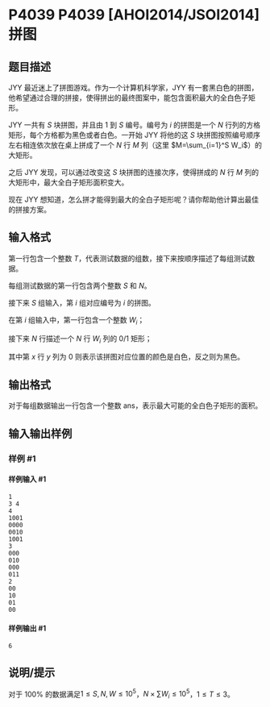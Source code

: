 # P4039 P4039 [AHOI2014/JSOI2014] 拼图

## 题目描述

JYY 最近迷上了拼图游戏。作为一个计算机科学家，JYY 有一套黑白色的拼图，他希望通过合理的拼接，使得拼出的最终图案中，能包含面积最大的全白色子矩形。

JYY 一共有 $S$ 块拼图，并且由 $1$ 到 $S$ 编号。编号为 $i$ 的拼图是一个 $N$ 行列的方格矩形，每个方格都为黑色或者白色。一开始 JYY 将他的这 $S$ 块拼图按照编号顺序左右相连依次放在桌上拼成了一个 $N$ 行 $M$ 列（这里 $M=\sum_{i=1}^S W_i$）的大矩形。

之后 JYY 发现，可以通过改变这 $S$ 块拼图的连接次序，使得拼成的 $N$ 行 $M$ 列的大矩形中，最大全白子矩形面积变大。

现在 JYY 想知道，怎么拼才能得到最大的全白子矩形呢？请你帮助他计算出最佳的拼接方案。

## 输入格式

第一行包含一个整数 $T$，代表测试数据的组数，接下来按顺序描述了每组测试数据。

每组测试数据的第一行包含两个整数 $S$ 和 $N$。

接下来 $S$ 组输入，第 $i$ 组对应编号为 $i$ 的拼图。

在第 $i$ 组输入中，第一行包含一个整数 $W_i$；

接下来 $N$ 行描述一个 $N$ 行 $W_i$ 列的 $0/1$ 矩形；

其中第 $x$ 行 $y$ 列为 $0$ 则表示该拼图对应位置的颜色是白色，反之则为黑色。

## 输出格式

对于每组数据输出一行包含一个整数 ans，表示最大可能的全白色子矩形的面积。

## 输入输出样例

### 样例 #1

#### 样例输入 #1

```
1
3 4
4
1001
0000
0010
1001
3
000
010
000
011
2
00
10
01
00
```

#### 样例输出 #1

```
6
```

## 说明/提示

对于 $100\%$ 的数据满足$1\le S,N,W \le 10^5$，$N\times \sum W_i \le10^5$，$1\le T\le3$。


